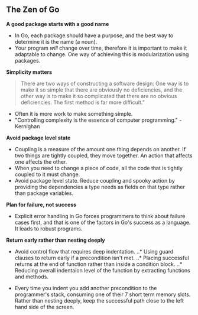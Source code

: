 The Zen of Go
-------------

**A good package starts with a good name**
* In Go, each package should have a purpose, and the best way to determine it is the name (a noun).
* Your program *will* change over time, therefore it is important to make it adaptable to change.
  One way of achieving this is modularization using packages.

**Simplicity matters**
>There are two ways of constructing a software design: One way 
>is to make it so simple that there are obviously no deficiencies, and
>the other way is to make it so complicated that there are 
>no obvious deficiencies. The first method is far more difficult.”

* Often it is more work to make something simple.
* "Controlling complexity is the essence of computer programming." - Kernighan

**Avoid package level state**
* Coupling is a measure of the amount one thing depends on another. If two things are
  tightly coupled, they move together. An action that affects one affects the other.
* When you need to change a piece of code, all the code that is tightly coupled to it must change.
* Avoid package level state. Reduce coupling and spooky action by providing the dependencies a type
  needs as fields on that type rather than package variables.

**Plan for failure, not success**
* Explicit error handling in Go forces programmers to think about failure cases first, and that is
  one of the factors in Go's success as a language. It leads to robust programs.

**Return early rather than nesting deeply**
* Avoid control flow that requires deep indentation.
..* Using guard clauses to return early if a precondition isn't met.
..* Placing successful returns at the end of function rather than inside a condition block.
..* Reducing overall indentaion level of the function by extracting functions and methods.

* Every time you indent you add another precondition to the programmer's stack, consuming one
  of their 7 short term memory slots. Rather than nesting deeply, keep the successful path
  close to the left hand side of the screen.
